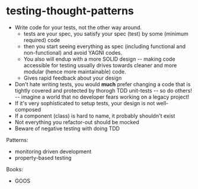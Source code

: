 # testing-thought-patterns

- Write code for your tests, not the other way around. 
  - tests are your spec, you satisfy your spec (test) by some (minimum required) code
  - then you start seeing everything as spec (including functional and non-functional) and avoid YAGNI codes.
  - You also will endup with a more SOLID design -- making code accessible for testing usually drives towards cleaner and more modular (hence more maintainable) code.
  - Gives rapid feedback about your design
- Don't hate writing tests, you would **much** prefer changing a code that is tightly covered and protected by thorogh TDD unit-tests -- so do others! -- imagine a world that no developer fears working on a legacy project!
- If it's very sophisticated to setup tests, your design is not well-composed
- If a component (class) is hard to name, it probably shouldn't exist
- Not everything you refactor-out should be mocked
- Beware of negative testing with doing TDD

Patterns:

- monitoring driven development
- property-based testing

Books:

- GOOS
